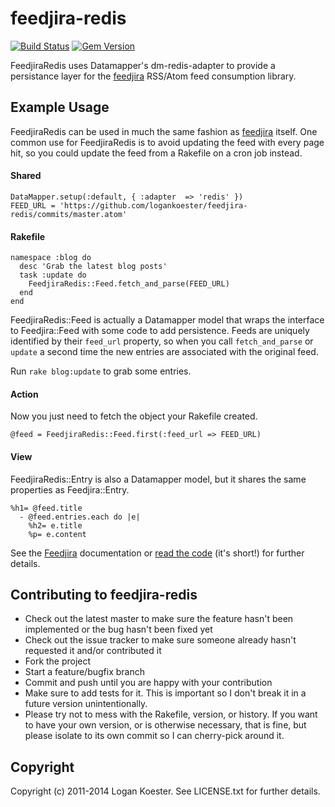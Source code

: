 # feedjira-redis

[![Build Status](http://ci.ldk.io/logankoester/feedjira-redis/badge)](http://ci.ldk.io/logankoester/feedjira-redis/)
[![Gem Version](https://badge.fury.io/rb/feedjira-redis.svg)](http://badge.fury.io/rb/feedjira-redis)

FeedjiraRedis uses Datamapper's dm-redis-adapter to provide a persistance layer for the [feedjira](https://github.com/feedjira/feedjira) RSS/Atom feed consumption library.

## Example Usage

FeedjiraRedis can be used in much the same fashion as [feedjira](https://github.com/feedjira/feedjira) itself. One common use for FeedjiraRedis is to avoid updating the feed with every page hit, so you could update the feed from a Rakefile on a cron job instead.

#### Shared

    DataMapper.setup(:default, { :adapter  => 'redis' })
    FEED_URL = 'https://github.com/logankoester/feedjira-redis/commits/master.atom'

#### Rakefile

    namespace :blog do
      desc 'Grab the latest blog posts'
      task :update do
        FeedjiraRedis::Feed.fetch_and_parse(FEED_URL)
      end
    end

FeedjiraRedis::Feed is actually a Datamapper model that wraps the interface to Feedjira::Feed with some code to add persistence. Feeds are uniquely identified by their `feed_url` property, so when you call `fetch_and_parse` or `update` a second time the new entries are associated with the original feed.

Run `rake blog:update` to grab some entries.

#### Action
Now you just need to fetch the object your Rakefile created.

`@feed = FeedjiraRedis::Feed.first(:feed_url => FEED_URL)`

#### View
FeedjiraRedis::Entry is also a Datamapper model, but it shares the same properties as Feedjira::Entry.

    %h1= @feed.title
      - @feed.entries.each do |e|
        %h2= e.title
        %p= e.content

See the [Feedjira](https://github.com/feedjira/feedjira) documentation or [read the code](https://github.com/logankoester/feedjira-redis/blob/master/lib/feedjira-redis.rb) (it's short!) for further details.

## Contributing to feedjira-redis
 
* Check out the latest master to make sure the feature hasn't been implemented or the bug hasn't been fixed yet
* Check out the issue tracker to make sure someone already hasn't requested it and/or contributed it
* Fork the project
* Start a feature/bugfix branch
* Commit and push until you are happy with your contribution
* Make sure to add tests for it. This is important so I don't break it in a future version unintentionally.
* Please try not to mess with the Rakefile, version, or history. If you want to have your own version, or is otherwise necessary, that is fine, but please isolate to its own commit so I can cherry-pick around it.

## Copyright

Copyright (c) 2011-2014 Logan Koester. See LICENSE.txt for
further details.
